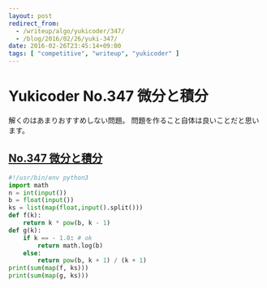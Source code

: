 ```yaml
---
layout: post
redirect_from:
  - /writeup/algo/yukicoder/347/
  - /blog/2016/02/26/yuki-347/
date: 2016-02-26T23:45:14+09:00
tags: [ "competitive", "writeup", "yukicoder" ]
---
```


# Yukicoder No.347 微分と積分

解くのはあまりおすすめしない問題。
問題を作ること自体は良いことだと思います。

## [No.347 微分と積分](http://yukicoder.me/problems/836)

``` python
#!/usr/bin/env python3
import math
n = int(input())
b = float(input())
ks = list(map(float,input().split()))
def f(k):
    return k * pow(b, k - 1)
def g(k):
    if k == - 1.0: # ok
        return math.log(b)
    else:
        return pow(b, k + 1) / (k + 1)
print(sum(map(f, ks)))
print(sum(map(g, ks)))
```
